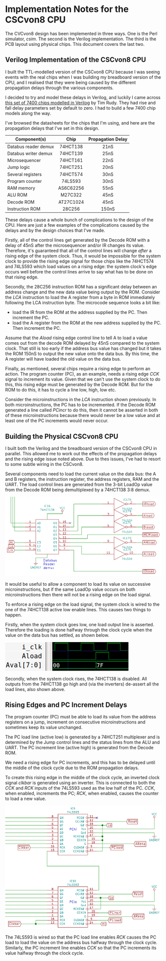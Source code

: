 # Implementation Notes for the CSCvon8 CPU

The CVCvon8 design has been implemented in three ways. One is the Perl
simulator, *csim*. The second is the Verilog implementation. The third
is the PCB layout using physical chips. This document covers the last two.

## Verilog Implementation of the CSCvon8 CPU

I built the TTL-modelled version of the CSCvon8 CPU because I was seeing
events with the real chips when I was building my breadboard version of
the CPU, and I realised that they were being caused by the different
propagation delays through the various components.

I decided to try and model these delays in Verilog, and luckily I came across
[this set of 7400 chips modelled in Verilog](https://github.com/TimRudy/ice-chips-verilog)
by Tim Rudy. They had rise and fall delay parameters set by default to zero.
I had to build a few 7400 chip models along the way.

I've browsed the datasheets for the chips that I'm using, and here are the
propagation delays that I've set in this design.

| Component(s) | Chip| Propagation Delay |
|--------------|:---:|:-----------------:|
| Databus reader demux | 74HCT138 |  21nS  |
| Databus writer demux | 74HCT139 |  25nS  |
| Microsequencer       | 74HCT161 |  22nS  |
| Jump logic           | 74HCT251 |  20nS  |
| Several registers    | 74HCT574 |  30nS  |
| Program counter      | 74LS593  |  30nS  |
| RAM memory           | AS6C62256 |  55nS  |
| ALU ROM	       | M27C322  |  45nS  |
| Decode ROM	       | AT27C1024 |  45nS  |
| Instruction ROM      | 28C256   |  150nS  |

These delays cause a whole bunch of complications to the design of the CPU.
Here are just a few examples of the complications caused by the delays and
by the design choices that I've made.

Firstly, all of the control lines get generated
by the Decode ROM with a delay of 45nS after the microsequencer and/or IR
changes its value. Therefore, it's guaranteed that all of the control lines
will change *after* a rising edge of the system clock. Thus, it would be
impossible for the system clock to provide the rising edge signal for
those chips like the 74HCT574 and 74LS593 which load values on a rising edge:
the system clock's edge occurs well before the control lines arrive to say
what has to be done on that rising edge.

Secondly, the 28C256 instruction ROM has a significant delay between an
address change and the new data value being output by the ROM. Consider
the *LCA* instruction to load the A register from a byte in ROM immediately
following the LCA instruction byte. The microcode sequence looks a bit like:

+ load the IR from the ROM at the address supplied by the PC. Then increment the PC.
+ load the A register from the ROM at the new address supplied by the PC. Then increment the PC.

Assume that the *Aload* rising edge control line to tell A to load a value
comes out from the decode ROM delayed by 45nS compared to the system clock.
That still is too early if the address bus value has changed but it takes the
ROM 150nS to output the new value onto the data bus. By this time, the A
register will have loaded the old value on the data bus.

Finally, as mentioned, several chips require a rising edge to perform an
action. The program counter (PC), as an example, needs a rising edge *CCK*
signal to increment its value. Given that we can't use the system clock to
do this, this rising edge must be generated by the Decode ROM. But for the
ROM to do this, it has to cycle a line low, high, low etc.

Consider the microinstructions in the *LCA* instruction shown previously.
In both microinstructions, the PC has to be incremented. If the Decode ROM
generated a line called *PCincr* to do this, then it cannot be asserted in
both of these microinstructions because there would never be a low value
and at least one of the PC increments would never occur.

## Building the Physical CSCvon8 CPU

I built both the Verilog and the breadboard version of the CSCvon8 CPU
in parallel. This allowed me to work out the effects of the propagation
delays and the rising edge issue noted above.
Due to thes issues, I've had to resort to some subtle wiring in the CSCvon8.

Several components need to load the current value on the data bus: the A and
B registers, the instruction register, the address registers, RAM and the UART.
The load control lines are generated from the 3-bit LoadOp value from the
Decode ROM being demultiplexed by a 74HCT138 3:8 demux.

![](Figs/reader_demux.png)

It would be useful to allow a component to load its value on successive
microinstructions, but if the same LoadOp value occurs on both
microinstructions then there will not be a rising edge on the load signal.

To enforce a rising edge on the load signal, the system clock is wired to the
one of the 74HCT138 active low enable lines. This causes two things to happen.

Firstly, when the system clock goes low, one load output line is asserted.
Therefore the loading is done halfway through the clock cycle when the
value on the data bus has settled, as shown below.

![](Figs/example_aload.png)

Secondly, when the system clock rises, the 74HCT138 is disabled. All
outputs from the 74HCT138 go high and (via the inverters) de-assert all the
load lines, also shown above.

## Rising Edges and PC Increment Delays

The program counter (PC) must be able to load its value from the address
registers on a jump, increment on consecutive microinstructions and
sometimes keep its value unchanged.

The PC load line (active low) is generated by a 74HCT251 multiplexer
and is determined by the Jump control lines and the status lines from the
ALU and UART. The PC increment line (active high) is generated from the
Decode ROM.

We need a rising edge for PC increments, and this has to be delayed until the
middle of the clock cycle due to the ROM propagation delays.

To create this rising edge in the middle of the clock cycle, an inverted
clock signal *clkbar* is generated using an inverter. This is connected
to both the *CCK* and *RCK* inputs of the 74LS593 used as the low half
of the PC. *CCK*, when enabled, increments the PC; *RCK*, when enabled,
causes the counter to load a new value.

![](Figs/PC_circuit.png)

The 74LS593 is wired so that the PC load line enables *RCK* causes the
PC load to load the value on the address bus halfway through the clock cycle.
Similarly, the PC increment line enables *CCK* so that the PC increments its
value halfway through the clock cycle.
